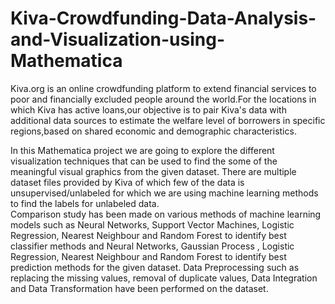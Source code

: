 # Kiva-Crowdfunding-Data-Analysis-and-Visualization-using-Mathematica

Kiva.org is an online crowdfunding platform to extend financial services to poor and financially excluded people around the world.For the locations in which Kiva has active loans,our objective is to pair Kiva's data with additional data sources to estimate the welfare level of borrowers in specific regions,based on shared economic and demographic characteristics.

In this Mathematica project we are going to explore the different visualization techniques that can be used to find the some of the meaningful visual graphics from the given dataset. 
There are multiple dataset files provided by Kiva of which few of the data is unsupervised/unlabeled for which we are using machine learning methods to find the labels for unlabeled data.   
Comparison study  has been made on various methods of machine learning models such as Neural Networks, Support Vector Machines, Logistic Regression, Nearest Neighbour and Random Forest to identify best classifier methods and Neural Networks, Gaussian Process , Logistic Regression, Nearest Neighbour and Random Forest to identify best prediction methods for the given dataset. 
Data Preprocessing such as  replacing the missing values, removal of duplicate values, Data Integration and Data Transformation have been performed on the dataset.
